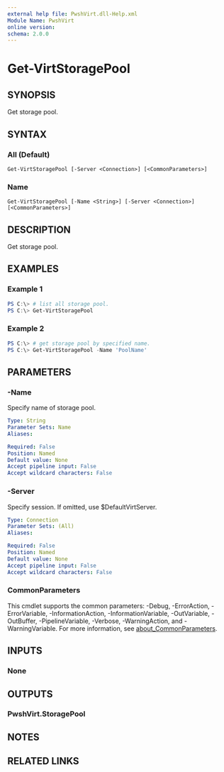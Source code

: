 ```yaml
---
external help file: PwshVirt.dll-Help.xml
Module Name: PwshVirt
online version:
schema: 2.0.0
---
```


# Get-VirtStoragePool

## SYNOPSIS
Get storage pool.

## SYNTAX

### All (Default)
```
Get-VirtStoragePool [-Server <Connection>] [<CommonParameters>]
```

### Name
```
Get-VirtStoragePool [-Name <String>] [-Server <Connection>] [<CommonParameters>]
```

## DESCRIPTION
Get storage pool.

## EXAMPLES

### Example 1
```powershell
PS C:\> # list all storage pool.
PS C:\> Get-VirtStoragePool
```

### Example 2
```powershell
PS C:\> # get storage pool by specified name.
PS C:\> Get-VirtStoragePool -Name 'PoolName'
```

## PARAMETERS

### -Name
Specify name of storage pool.

```yaml
Type: String
Parameter Sets: Name
Aliases:

Required: False
Position: Named
Default value: None
Accept pipeline input: False
Accept wildcard characters: False
```

### -Server
Specify session.
If omitted, use $DefaultVirtServer.

```yaml
Type: Connection
Parameter Sets: (All)
Aliases:

Required: False
Position: Named
Default value: None
Accept pipeline input: False
Accept wildcard characters: False
```

### CommonParameters
This cmdlet supports the common parameters: -Debug, -ErrorAction, -ErrorVariable, -InformationAction, -InformationVariable, -OutVariable, -OutBuffer, -PipelineVariable, -Verbose, -WarningAction, and -WarningVariable. For more information, see [about_CommonParameters](http://go.microsoft.com/fwlink/?LinkID=113216).

## INPUTS

### None
## OUTPUTS

### PwshVirt.StoragePool
## NOTES

## RELATED LINKS
